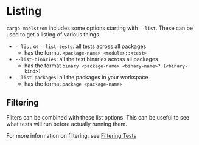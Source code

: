 # Listing
`cargo-maelstrom` includes some options starting with `--list`. These can be
used to get a listing of various things.

- `--list` or `--list-tests`: all tests across all packages
    - has the format `<package-name> <module>::<test>`
- `--list-binaries`: all the test binaries across all packages
    - has the format `binary <package-name> <binary-name>? (<binary-kind>)`
- `--list-packages`: all the packages in your workspace
    - has the format `package <package-name>`

## Filtering
Filters can be combined with these list options. This can be useful to see what
tests will run before actually running them.

For more information on filtering, see [Filtering Tests](./filtering_tests.md)
